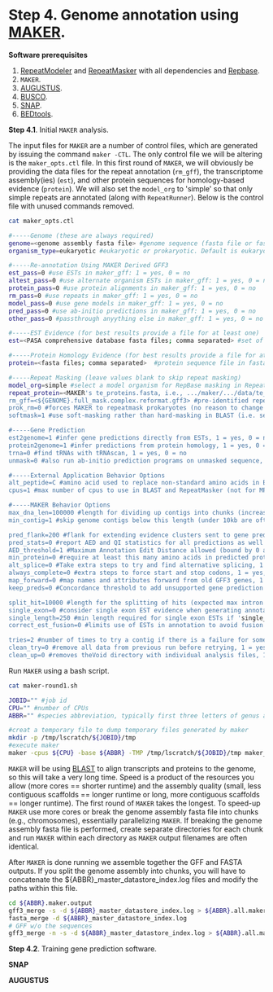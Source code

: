 # Step 4. Genome annotation using [MAKER](http://www.yandell-lab.org/software/maker.html).

__Software prerequisites__

1. [RepeatModeler](http://www.repeatmasker.org/RepeatModeler/) and [RepeatMasker](http://www.repeatmasker.org/) with all dependencies and [Repbase](https://www.girinst.org/repbase/).  
2. `MAKER`.  
3. [AUGUSTUS](http://bioinf.uni-greifswald.de/augustus/).  
4. [BUSCO](https://busco.ezlab.org/).  
5. [SNAP](https://github.com/KorfLab/SNAP).  
6. [BEDtools](https://bedtools.readthedocs.io/en/latest/).  

__Step 4.1__. Initial `MAKER` analysis.

The input files for `MAKER` are a number of control files, which are generated by issuing the command `maker -CTL`. The only control file we will be altering is the `maker_opts.ctl` file. In this first round of `MAKER`, we will obviously be providing the data files for the repeat annotation (`rm_gff`), the transcriptome assembly(ies) (`est`), and other protein sequences for homology-based evidence (`protein`). We will also set the `model_org` to 'simple' so that only simple repeats are annotated (along with `RepeatRunner`). Below is the control file with unused commands removed.

```bash
cat maker_opts.ctl

#-----Genome (these are always required)
genome=<genome assembly fasta file> #genome sequence (fasta file or fasta embeded in GFF3 file)
organism_type=eukaryotic #eukaryotic or prokaryotic. Default is eukaryotic

#-----Re-annotation Using MAKER Derived GFF3
est_pass=0 #use ESTs in maker_gff: 1 = yes, 0 = no
altest_pass=0 #use alternate organism ESTs in maker_gff: 1 = yes, 0 = no
protein_pass=0 #use protein alignments in maker_gff: 1 = yes, 0 = no
rm_pass=0 #use repeats in maker_gff: 1 = yes, 0 = no
model_pass=0 #use gene models in maker_gff: 1 = yes, 0 = no
pred_pass=0 #use ab-initio predictions in maker_gff: 1 = yes, 0 = no
other_pass=0 #passthrough anyything else in maker_gff: 1 = yes, 0 = no

#-----EST Evidence (for best results provide a file for at least one)
est=<PASA comprehensive database fasta files; comma separated> #set of ESTs or assembled mRNA-seq in fasta format

#-----Protein Homology Evidence (for best results provide a file for at least one)
protein=<fasta files; comma separated>  #protein sequence file in fasta format (i.e. from mutiple organisms)

#-----Repeat Masking (leave values blank to skip repeat masking)
model_org=simple #select a model organism for RepBase masking in RepeatMasker
repeat_protein=<MAKER's te_proteins.fasta, i.e., .../maker/.../data/te_proteins.fasta> #provide a fasta file of transposable element proteins for RepeatRunner
rm_gff=<${GENOME}.full_mask.complex.reformat.gff3> #pre-identified repeat elements from an external GFF3 file
prok_rm=0 #forces MAKER to repeatmask prokaryotes (no reason to change this), 1 = yes, 0 = no
softmask=1 #use soft-masking rather than hard-masking in BLAST (i.e. seg and dust filtering)

#-----Gene Prediction
est2genome=1 #infer gene predictions directly from ESTs, 1 = yes, 0 = no
protein2genome=1 #infer predictions from protein homology, 1 = yes, 0 = no
trna=0 #find tRNAs with tRNAscan, 1 = yes, 0 = no
unmask=0 #also run ab-initio prediction programs on unmasked sequence, 1 = yes, 0 = no

#-----External Application Behavior Options
alt_peptide=C #amino acid used to replace non-standard amino acids in BLAST databases
cpus=1 #max number of cpus to use in BLAST and RepeatMasker (not for MPI, leave 1 when using MPI)

#-----MAKER Behavior Options
max_dna_len=100000 #length for dividing up contigs into chunks (increases/decreases memory usage)
min_contig=1 #skip genome contigs below this length (under 10kb are often useless)

pred_flank=200 #flank for extending evidence clusters sent to gene predictors
pred_stats=0 #report AED and QI statistics for all predictions as well as models
AED_threshold=1 #Maximum Annotation Edit Distance allowed (bound by 0 and 1)
min_protein=0 #require at least this many amino acids in predicted proteins
alt_splice=0 #Take extra steps to try and find alternative splicing, 1 = yes, 0 = no
always_complete=0 #extra steps to force start and stop codons, 1 = yes, 0 = no
map_forward=0 #map names and attributes forward from old GFF3 genes, 1 = yes, 0 = no
keep_preds=0 #Concordance threshold to add unsupported gene prediction (bound by 0 and 1)

split_hit=10000 #length for the splitting of hits (expected max intron size for evidence alignments)
single_exon=0 #consider single exon EST evidence when generating annotations, 1 = yes, 0 = no
single_length=250 #min length required for single exon ESTs if 'single_exon is enabled'
correct_est_fusion=0 #limits use of ESTs in annotation to avoid fusion genes

tries=2 #number of times to try a contig if there is a failure for some reason
clean_try=0 #remove all data from previous run before retrying, 1 = yes, 0 = no
clean_up=0 #removes theVoid directory with individual analysis files, 1 = yes, 0 = no
```

Run `MAKER` using a bash script.

```bash
cat maker-round1.sh

JOBID="" #job id
CPU="" #number of CPUs
ABBR="" #species abbreviation, typically first three letters of genus and species

#creat a temporary file to dump temporary files generated by maker
mkdir -p /tmp/lscratch/${JOBID}/tmp
#execute maker
maker -cpus ${CPU} -base ${ABBR} -TMP /tmp/lscratch/${JOBID}/tmp maker_opts.ctl maker_bopts.ctl maker_exe.ctl
```

`MAKER` will be using [BLAST](https://blast.ncbi.nlm.nih.gov/Blast.cgi?CMD=Web&PAGE_TYPE=BlastDocs&DOC_TYPE=Download) to align transcripts and proteins to the genome, so this will take a very long time. Speed is a product of the resources you allow (more cores == shorter runtime) and the assembly quality (small, less contiguous scaffolds == longer runtime or long, more contiguous scaffolds == longer runtime). The first round of `MAKER` takes the longest. To speed-up `MAKER` use more cores or break the genome assembly fasta file into chunks (e.g., chromosomes), essentially parallelizing `MAKER`. If breaking the genome assembly fasta file is performed, create separate directories for each chunk and run `MAKER` within each directory as `MAKER` output filenames are often identical.

After `MAKER` is done running we assemble together the GFF and FASTA outputs. If you split the genome assembly into chunks, you will have to concatenate the ${ABBR}\_master_datastore_index.log files and modify the paths within this file.

```bash
cd ${ABBR}.maker.output
gff3_merge -s -d ${ABBR}_master_datastore_index.log > ${ABBR}.all.maker.gff
fasta_merge -d ${ABBR}_master_datastore_index.log
# GFF w/o the sequences
gff3_merge -n -s -d ${ABBR}_master_datastore_index.log > ${ABBR}.all.maker.noseq.gff
```

__Step 4.2__. Training gene prediction software.

__SNAP__

__AUGUSTUS__
